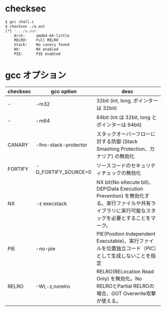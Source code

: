 # checksec
```bash
$ gcc chall.c
$ checksec ./a.out
[*] '.../a.out'
    Arch:     amd64-64-little
    RELRO:    Full RELRO
    Stack:    No canary found
    NX:       NX enabled
    PIE:      PIE enabled
```
# gcc オプション
| checksec | gcc option	| desc |
| -------- | ---------- | -----|
| -	       | -m32       | 32bit (int, long, ポインターは 32bit) |
| -        | -m64       | 64bit (int は 32bit, long とポインターは 64bit) |
| CANARY   | -fno-stack-protector | スタックオーバーフローに対する防御 (Stack Smashing Protection、カナリア) の無効化 |
| FORTIFY  | -D_FORTIFY_SOURCE=0 | ソースコードのセキュリティチェックの無効化 |
| NX       | -z execstack | NX bit(No eXecute bit)、DEP(Data Execution Prevention) を無効化する。実行ファイルや共有ライブラリに実行可能なスタックを必要とすることをマーク。|
| PIE      | -no-pie    | PIE(Position Independent Executable)、実行ファイルを位置独立コード（PIC）として生成しないことを指定|
| RELRO    | -Wl,-z,norelro | RELRO(RELocation Read Only) を無効化。No RELROとPartial RELROの場合、GOT Overwrite攻撃が使える。|
